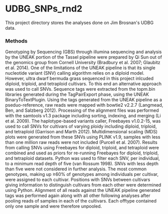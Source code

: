 # UDBG_SNPs_rnd2
This project directory stores the analyses done on Jim Brosnan's UDBG data.


### Methods
Genotyping by Sequencing (GBS) through illumina sequencing and analysis by the UNEAK portion of the Tassel pipeline were prepared by Qi Sun out of the genomics group from Cornell University (Bradbury et al. 2007; Glaubitz et al. 2014). One of the limitations of the UNEAK pipeline is that its single nucleotide variant (SNV) calling algorithm relies on a diploid model. However, ultra dwarf bermuda grass sequenced in this project inlcuded diploid, triploid, and tetraploid cultivars. To this end an alternative approach was used to call SNVs. Sequence tags were extracted from the topm.bin libraries generated during the TagPairExport phase, using the UNEAK BinaryToTextPlugin. Using the tags generated from the UNEAK pipeline as a pseduo-reference, raw reads were mapped with bowtie2 v2.2.7 (Langmead, Ben, and Salzberg 2012). Processing of the alignment files was performed with the samtools v1.3 package including sorting, indexing, and merging (Li et al. 2009). The haplotype-based variants caller, Freebayes v1.0.2-15, was used to call SNVs for cultivars of varying ploidy including diploid, triploid, and tetraploid (Garrison and Marth 2012). Multidimensional scaling (MDS) plots were generated from these SNVs using PLINK v1.9, samples with less than one million raw reads were not included (Purcell et al. 2007). Results from calling SNVs using Freebayes for diploid, triploid, and tetraploid were combined and used as priors for re-running Freebayes for diploid, triploid, and tetraploid datasets. Python was used to filter each SNV, per individual, to a minimum read depth of five (van Rossum 1998). SNVs with less depth than five were not considered in further analysis. The most common genotypes, making up ≥60% of genotypes among individuals per cultivar, were assigned to each cultivar. Positions with SNVs between cultivars giving information to distinguish cultivars from each other were determined using Python. Alignment of all reads against the UNEAK pipeline generated tags was performed again along with all other following analyses after pooling reads of samples in each of the cultivars. Each offtype contained only one sample and were therefore unpooled. 
